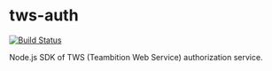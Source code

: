 # tws-auth
[![Build Status](https://travis-ci.org/teambition/tws-auth.svg?branch=master)](https://travis-ci.org/teambition/tws-auth)

Node.js SDK of TWS (Teambition Web Service) authorization service.
